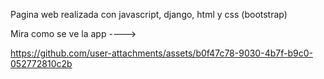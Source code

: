 Pagina web realizada con javascript, django, html y css (bootstrap)

Mira como se ve la app ---->
                        
https://github.com/user-attachments/assets/b0f47c78-9030-4b7f-b9c0-052772810c2b
